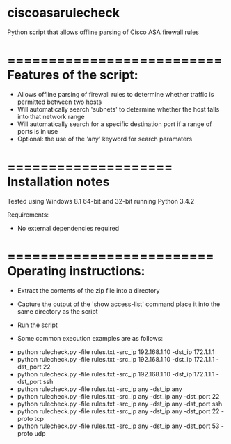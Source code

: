 # ciscoasarulecheck
Python script that allows offline parsing of Cisco ASA firewall rules

==========================
Features of the script:
==========================
* Allows offline parsing of firewall rules to determine whether traffic is permitted between two hosts
* Will automatically search 'subnets' to determine whether the host falls into that network range
* Will automatically search for a specific destination port if a range of ports is in use
* Optional: the use of the 'any' keyword for search paramaters

====================
Installation notes
====================
Tested using Windows 8.1 64-bit and 32-bit running Python 3.4.2

Requirements:
* No external dependencies required

=========================
Operating instructions:
=========================
* Extract the contents of the zip file into a directory
* Capture the output of the 'show access-list' command place it into the same directory as the script
* Run the script

* Some common execution examples are as follows:
 - python rulecheck.py -file rules.txt -src_ip 192.168.1.10 -dst_ip 172.1.1.1
 - python rulecheck.py -file rules.txt -src_ip 192.168.1.10 -dst_ip 172.1.1.1 -dst_port 22
 - python rulecheck.py -file rules.txt -src_ip 192.168.1.10 -dst_ip 172.1.1.1 -dst_port ssh
 - python rulecheck.py -file rules.txt -src_ip any -dst_ip any 
 - python rulecheck.py -file rules.txt -src_ip any -dst_ip any -dst_port 22
 - python rulecheck.py -file rules.txt -src_ip any -dst_ip any -dst_port ssh
 - python rulecheck.py -file rules.txt -src_ip any -dst_ip any -dst_port 22 -proto tcp
 - python rulecheck.py -file rules.txt -src_ip any -dst_ip any -dst_port 53 -proto udp
